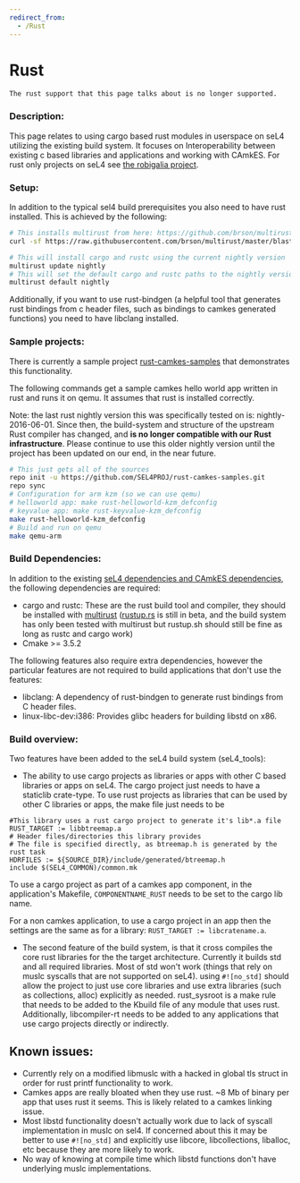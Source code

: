 ```yaml
---
redirect_from:
  - /Rust
---
```

# Rust
```
The rust support that this page talks about is no longer supported.
```
### Description:
 This page relates to using cargo based rust modules
in userspace on seL4 utilizing the existing build system. It focuses on
Interoperability between existing c based libraries and applications and
working with CAmkES. For rust only projects on seL4 see
[the robigalia project](https://robigalia.org/).

### Setup:
 In addition to the typical sel4 build prerequisites you
also need to have rust installed. This is achieved by the following:

```bash
# This installs multirust from here: https://github.com/brson/multirust
curl -sf https://raw.githubusercontent.com/brson/multirust/master/blastoff.sh | sh

# This will install cargo and rustc using the current nightly version
multirust update nightly
# This will set the default cargo and rustc paths to the nightly version
multirust default nightly
```

Additionally, if you want to use rust-bindgen (a helpful tool that
generates rust bindings from c header files, such as bindings to camkes
generated functions) you need to have libclang installed.

### Sample projects:


There is currently a sample project
[rust-camkes-samples](https://github.com/SEL4PROJ/rust-camkes-samples)
that demonstrates this functionality.

The following commands get a sample camkes hello world app written in
rust and runs it on qemu. It assumes that rust is installed correctly.

Note: the last rust nightly version this was specifically tested on is:
nightly-2016-06-01. Since then, the build-system and structure of the
upstream Rust compiler has changed, and **is no longer compatible with
our Rust infrastructure**. Please continue to use this older nightly
version until the project has been updated on our end, in the near
future.
```bash
# This just gets all of the sources
repo init -u https://github.com/SEL4PROJ/rust-camkes-samples.git 
repo sync  
# Configuration for arm kzm (so we can use qemu)
# helloworld app: make rust-helloworld-kzm_defconfig
# keyvalue app: make rust-keyvalue-kzm_defconfig
make rust-helloworld-kzm_defconfig
# Build and run on qemu
make qemu-arm
```

### Build Dependencies:
 In addition to the existing
[seL4 dependencies and CAmkES dependencies](/HostDependencies), the following dependencies are required:

- cargo and rustc: These are the rust build tool and compiler, they
      should be installed with
      [multirust](https://github.com/brson/multirust)
      ([rustup.rs](https://www.rustup.rs/) is still in beta,
      and the build system has only been tested with multirust but
      rustup.sh should still be fine as long as rustc and cargo work)
- Cmake >= 3.5.2

The following features also require extra dependencies, however the
particular features are not required to build applications that don't
use the features:

- libclang: A dependency of rust-bindgen to generate rust bindings
      from C header files.
- linux-libc-dev:i386: Provides glibc headers for building libstd
      on x86.

### Build overview:
 Two features have been added to the seL4 build
system (seL4_tools):

- The ability to use cargo projects as libraries or apps with other
      C based libraries or apps on seL4. The cargo project just needs to
      have a staticlib crate-type. To use rust projects as libraries
      that can be used by other C libraries or apps, the make file just
      needs to be

```make
#This library uses a rust cargo project to generate it's lib*.a file
RUST_TARGET := libbtreemap.a
# Header files/directories this library provides
# The file is specified directly, as btreemap.h is generated by the rust task
HDRFILES := ${SOURCE_DIR}/include/generated/btreemap.h
include $(SEL4_COMMON)/common.mk
```

To use a cargo project as part of a camkes app component, in the
application's Makefile, `COMPONENTNAME_RUST` needs to be set to the cargo
lib name.

For a non camkes application, to use a cargo project in an app then the
settings are the same as for a library: `RUST_TARGET := libcratename.a`.

- The second feature of the build system, is that it cross compiles
      the core rust libraries for the the target architecture. Currently
      it builds std and all required libraries. Most of std won't work
      (things that rely on muslc syscalls that are not supported
      on seL4). using `#![no_std]` should allow the project to just
      use core libraries and use extra libraries (such as
      collections, alloc) explicitly as needed. rust_sysroot is a make
      rule that needs to be added to the Kbuild file of any module that
      uses rust. Additionally, libcompiler-rt needs to be added to any
      applications that use cargo projects directly or indirectly.

## Known issues:


- Currently rely on a modified libmuslc with a hacked in global
        tls struct in order for rust printf functionality to work.
- Camkes apps are really bloated when they use rust. \~8 Mb of
        binary per app that uses rust it seems. This is likely related
        to a camkes linking issue.
- Most libstd functionality doesn't actually work due to lack of
        syscall implementation in muslc on sel4. If concerned about this
        it may be better to use `#![no_std]` and explicitly use
        libcore, libcollections, liballoc, etc because they are more
        likely to work.
- No way of knowing at compile time which libstd functions don't
        have underlying muslc implementations.


